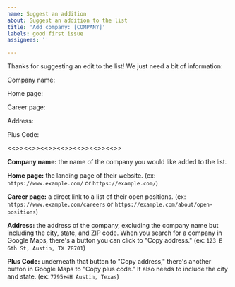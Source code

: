 ```yaml
---
name: Suggest an addition
about: Suggest an addition to the list
title: 'Add company: [COMPANY]'
labels: good first issue
assignees: ''

---
```


Thanks for suggesting an edit to the list! We just need a bit of information:

Company name:

Home page:

Career page:

Address:

Plus Code:

<<>><<>><<>><<>><<>><<>><<>>

__Company name:__ the name of the company you would like added to the list.

__Home page:__ the landing page of their website. (ex: `https://www.example.com/` or `https://example.com/`)

__Career page:__ a direct link to a list of their open positions. (ex: `https://www.example.com/careers` or `https://example.com/about/open-positions`)

__Address:__ the address of the company, excluding the company name but including the city, state, and ZIP code. When you search for a company in Google Maps, there's a button you can click to "Copy address." (ex: `123 E 6th St, Austin, TX 78701`)

__Plus Code:__ underneath that button to "Copy address," there's another button in Google Maps to "Copy plus code." It also needs to include the city and state. (ex: `7795+4H Austin, Texas`)
